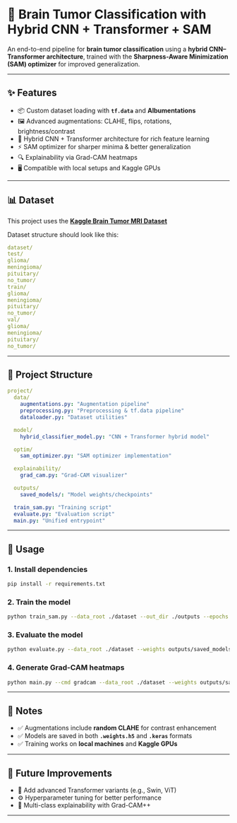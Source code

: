 # 🧠 Brain Tumor Classification with Hybrid CNN + Transformer + SAM

An end-to-end pipeline for **brain tumor classification** using a **hybrid CNN–Transformer architecture**, trained with the **Sharpness-Aware Minimization (SAM) optimizer** for improved generalization.

---

## ✨ Features

- 📦 Custom dataset loading with **`tf.data`** and **Albumentations**
- 🖼️ Advanced augmentations: CLAHE, flips, rotations, brightness/contrast
- 🧠 Hybrid CNN + Transformer architecture for rich feature learning
- ⚡ SAM optimizer for sharper minima & better generalization
- 🔍 Explainability via Grad-CAM heatmaps
- 🖥️ Compatible with local setups and Kaggle GPUs

---

## 📊 Dataset

This project uses the **[Kaggle Brain Tumor MRI Dataset](https://www.kaggle.com/datasets)**

Dataset structure should look like this:

```yaml
dataset/
test/
glioma/
meningioma/
pituitary/
no_tumor/
train/
glioma/
meningioma/
pituitary/
no_tumor/
val/
glioma/
meningioma/
pituitary/
no_tumor/
```

---

## 📂 Project Structure

```yaml
project/
  data/
    augmentations.py: "Augmentation pipeline"
    preprocessing.py: "Preprocessing & tf.data pipeline"
    dataloader.py: "Dataset utilities"

  model/
    hybrid_classifier_model.py: "CNN + Transformer hybrid model"

  optim/
    sam_optimizer.py: "SAM optimizer implementation"

  explainability/
    grad_cam.py: "Grad-CAM visualizer"

  outputs/
    saved_models/: "Model weights/checkpoints"

  train_sam.py: "Training script"
  evaluate.py: "Evaluation script"
  main.py: "Unified entrypoint"
```

---

## 🚀 Usage

### 1. Install dependencies

```bash
pip install -r requirements.txt
```

### 2. Train the model

```bash
python train_sam.py --data_root ./dataset --out_dir ./outputs --epochs 10
```

### 3. Evaluate the model

```bash
python evaluate.py --data_root ./dataset --weights outputs/saved_models/best_weights.weights.h5
```

### 4. Generate Grad-CAM heatmaps

```bash
python main.py --cmd gradcam --data_root ./dataset --weights outputs/saved_models/best_weights.weights.h5
```

---

## 📝 Notes

- ✅ Augmentations include **random CLAHE** for contrast enhancement
- ✅ Models are saved in both **`.weights.h5`** and **`.keras`** formats
- ✅ Training works on **local machines** and **Kaggle GPUs**

---

## 📌 Future Improvements

- 🔬 Add advanced Transformer variants (e.g., Swin, ViT)
- ⚙️ Hyperparameter tuning for better performance
- 🧩 Multi-class explainability with Grad-CAM++

---
